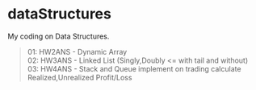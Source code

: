 # dataStructures
My coding on Data Structures.
> 01: HW2ANS - Dynamic Array <br>
> 02: HW3ANS - Linked List (Singly,Doubly <= with tail and without) <br>
> 03: HW4ANS - Stack and Queue implement on trading calculate Realized,Unrealized Profit/Loss
